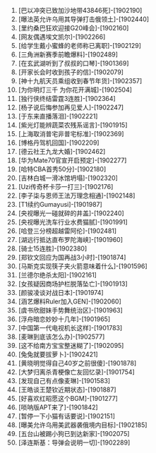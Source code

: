 
1. [巴以冲突已致加沙地带43846死]-[1902190]
1. [曝法英允许乌用其导弹打击俄领土]-[1902440]
1. [里约桑巴狂欢迎接G20峰会]-[1902160]
1. [网友偶遇埃文凯尔]-[1902266]
1. [给学生戴小蜜蜂的老师称已离职]-[1902129]
1. [三角洲新赛季前瞻爆料]-[1902489]
1. [在玄武湖听到了叔叔的口琴]-[1901369]
1. [开家长会时收到孩子的信]-[1902079]
1. [神十九航天员乘组收到春节年货]-[1902357]
1. [为你明灯三千 为你花开满城]-[1902504]
1. [独行侠终结雷霆3连胜]-[1902364]
1. [杨子说后悔参加再见爱人]-[1902247]
1. [于东来直播落泪]-[1902221]
1. [紫光灯能辨蔬菜农残系谣言]-[1901915]
1. [上海取消普宅非普宅标准]-[1902369]
1. [博格丹驾机回国]-[1902209]
1. [德云社王九龙大婚]-[1902462]
1. [华为Mate70官宣开启预定]-[1902277]
1. [哈特CBA首秀50分]-[1902180]
1. [吉林白城一滑冰馆坍塌]-[1902320]
1. [Uzi传奇杯卡莎一打三]-[1902176]
1. [李子柒与恩师王法万理念相通]-[1902148]
1. [T1续约Gumayusi]-[1901987]
1. [央视曝光一碰就碎的井盖]-[1902240]
1. [央视曝光洗车行业水费猫腻]-[1901991]
1. [哈登三分榜超越雷阿伦]-[1902481]
1. [湖远行抵达直布罗陀海峡]-[1901960]
1. [骑士15连胜]-[1902380]
1. [郑钦文回应为国再战3小时]-[1901874]
1. [马斯克实现筷子夹火箭意味着什么]-[1901596]
1. [兰德尔绝杀太阳]-[1902161]
1. [女孩疑因商场护栏脱落坠亡]-[1901913]
1. [颜骏凌谈对战日本]-[1901974]
1. [涵艺爆料Ruler加入GEN]-[1902060]
1. [虞书欣甜妹手势舞统治区]-[1901963]
1. [浮舟暗恋妙妙十几年]-[1901965]
1. [中国第一代电视机长这样]-[1901783]
1. [麦琳到底该怎么办]-[1902577]
1. [这不给南方宝宝整迷糊了]-[1902095]
1. [兔兔就要拔萝卜]-[1902421]
1. [黄晓明觉得自己40岁之前很傻]-[1901878]
1. [大梦归离杀青梗像亡友回忆录]-[1901754]
1. [发现自己有点像麦琳]-[1901583]
1. [王皓谈王楚钦近期状态]-[1901887]
1. [好喜欢红昭愿这个BGM]-[1901277]
1. [唢呐版APT来了]-[1901842]
1. [暂停一下小猫有话要说]-[1902151]
1. [曝美允许乌用美武器袭俄境内目标]-[1902185]
1. [五台山被踢小狗已到达新家]-[1902075]
1. [泽连斯基：导弹会说明一切]-[1902289]